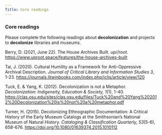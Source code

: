 ```yaml
---
Title: Core readings
---
```

### Core readings

Please complete the following readings about **decolonization** and projects to **decolonize** libraries and museums.

Berry, D. (2021, June 22). The House Archives Built. *up//root*. <https://www.uproot.space/features/the-house-archives-built>

Tai, J. (2020). Cultural Humility as a Framework for Anti-Oppressive Archival Description. *Journal of Critical Library and Information Studies 3*, 1-23. <https://journals.litwinbooks.com/index.php/jclis/article/view/120>

Tuck, E. & Yang, K. (2012). Decolonization is not a Metaphor. *Decolonization: Indigeneity, Education & Society, 1*(1), 1-40. <https://clas.osu.edu/sites/clas.osu.edu/files/Tuck%20and%20Yang%202012%20Decolonization%20is%20not%20a%20metaphor.pdf> 

Turner, H. (2015). Decolonizing Ethnographic Documentation: A Critical History of the Early Museum Catalogs at the Smithsonian’s National Museum of Natural History. *Cataloging & Classification Quarterly, 53*(5-6), 658-676. <https://doi.org/10.1080/01639374.2015.1010112>
